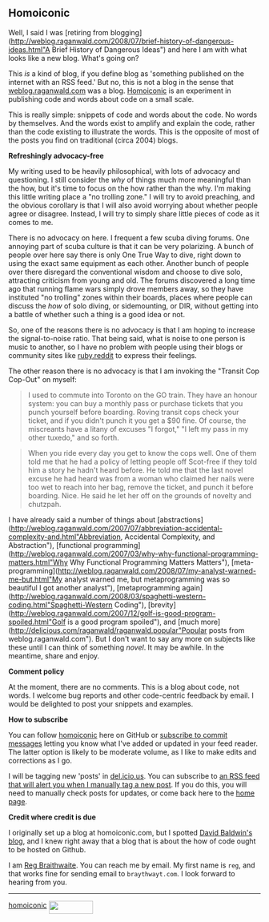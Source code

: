 Homoiconic
---

Well, I said I was [retiring from blogging](http://weblog.raganwald.com/2008/07/brief-history-of-dangerous-ideas.html"A Brief History of Dangerous Ideas") and here I am with what looks like a new blog. What's going on?

This *is* a kind of blog, if you define blog as 'something published on the internet with an RSS feed.' But no, this is not a blog in the sense that [weblog.raganwald.com](http://weblog.raganwald.com) was a blog. [Homoiconic](http://github.com/raganwald/homoiconic/tree/master) is an experiment in publishing code and words about code on a small scale.

This is really simple: snippets of code and words about the code. No words by themselves. And the words exist to amplify and explain the code, rather than the code existing to illustrate the words. This is the opposite of most of the posts you find on traditional (circa 2004) blogs.

**Refreshingly advocacy-free**

My writing used to be heavily philosophical, with lots of advocacy and questioning. I still consider the _why_ of things much more meaningful than the how, but it's time to focus on the how rather than the why. I'm making this little writing place a "no trolling zone." I will try to avoid preaching, and the obvious corollary is that I will also avoid worrying about whether people agree or disagree. Instead, I will try to simply share little pieces of code as it comes to me.

There is no advocacy on here. I frequent a few scuba diving forums. One annoying part of scuba culture is that it can be very polarizing. A bunch of people over here say there is only One True Way to dive, right down to using the exact same equipment as each other. Another bunch of people over there disregard the conventional wisdom and choose to dive solo, attracting criticism from young and old. The forums discovered a long time ago that running flame wars simply drove members away, so they have instituted "no trolling" zones within their boards, places where people can discuss the _how_ of solo diving, or sidemounting, or DIR, without getting into a battle of whether such a thing is a good idea or not.

So, one of the reasons there is no advocacy is that I am hoping to increase the signal-to-noise ratio. That being said, what is noise to one person is music to another, so I have no problem with people using their blogs or community sites like [ruby.reddit](http://ruby.reddit.com) to express their feelings.

The other reason there is no advocacy is that I am invoking the "Transit Cop Cop-Out" on myself:

> I used to commute into Toronto on the GO train. They have an honour system: you can buy a monthly pass or purchase tickets that you punch yourself before boarding. Roving transit cops check your ticket, and if you didn't punch it you get a $90 fine. Of course, the miscreants have a litany of excuses "I forgot," "I left my pass in my other tuxedo," and so forth.

> When you ride every day you get to know the cops well. One of them told me that he had a policy of letting people off Scot-free if they told him a story he hadn't heard before. He told me that the last novel excuse he had heard was from a woman who claimed her nails were too wet to reach into her bag, remove the ticket, and punch it before boarding. Nice. He said he let her off on the grounds of novelty and chutzpah.

I have already said a number of things about [abstractions](http://weblog.raganwald.com/2007/07/abbreviation-accidental-complexity-and.html"Abbreviation, Accidental Complexity, and Abstraction"), [functional programming](http://weblog.raganwald.com/2007/03/why-why-functional-programming-matters.html"Why Why Functional Programming Matters Matters"), [meta-programming](http://weblog.raganwald.com/2008/07/my-analyst-warned-me-but.html"My analyst warned me, but metaprogramming was so beautiful I got another analyst"), [metaprogramming again](http://weblog.raganwald.com/2008/03/spaghetti-western-coding.html"Spaghetti-Western Coding"), [brevity](http://weblog.raganwald.com/2007/12/golf-is-good-program-spoiled.html"Golf is a good program spoiled"), and [much more](http://delicious.com/raganwald/raganwald.popular"Popular posts from weblog.raganwald.com"). But I don't want to say any more on subjects like these until I can think of something *novel*. It may be awhile. In the meantime, share and enjoy.

**Comment policy**

At the moment, there are no comments. This is a blog about code, not words. I welcome bug reports and other code-centric feedback by email. I would be delighted to post your snippets and examples.

**How to subscribe**

You can follow [homoiconic](http://github.com/raganwald/homoiconic/tree/master) here on GitHub or [subscribe to commit messages](http://github.com/feeds/raganwald/commits/homoiconic/master "Recent Commits to homoiconic") letting you know what I've added or updated in your feed reader. The latter option is likely to be moderate volume, as I like to make edits and corrections as I go.

I will be tagging new 'posts' in [del.icio.us](http://delicious.com/raganwald/homoiconic "raganwald's homoiconic Bookmarks on Delicious"). You can subscribe to [an RSS feed that will alert you when I manually tag a new post](http://feeds.delicious.com/v2/rss/raganwald/homoiconic "Delicious/raganwald/homoiconic feed"). If you do this, you will need to manually check posts for updates, or come back here to the [home page](http://github.com/raganwald/homoiconic/tree/master "Homoiconic on GitHub").

**Credit where credit is due**

I originally set up a blog at homoiconic.com, but I spotted [David Baldwin's blog](http://github.com/bilson/blog/tree/master), and I knew right away that a blog that is about the how of code ought to be hosted on Github.

I am [Reg Braithwaite](http://reginald.braythwayt.com/). You can reach me by email. My first name is `reg`, and that works fine for sending email to `braythwayt.com`. I look forward to hearing from you.

---

[homoiconic](http://github.com/raganwald/homoiconic/tree/master "Homoiconic on GitHub") <a href="http://feeds.feedburner.com/raganwald"><img src="http://feeds.feedburner.com/~fc/raganwald?bg=&amp;fg=&amp;anim=" height="26" width="88" style="border:0" alt="" align="top"/></a>